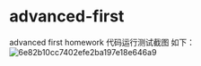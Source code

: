 # advanced-first
advanced first homework
代码运行测试截图
如下：
![6e82b10cc7402efe2ba197e18e646a9](https://user-images.githubusercontent.com/64306680/147411878-bbea928e-8083-494d-8317-edd454c2b3bb.png)
